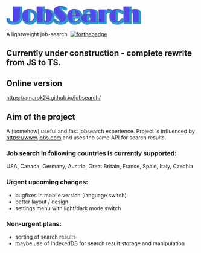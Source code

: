 ![Logo](./jobsearch-logo.webp?raw=true "Logo")

A lightweight job-search.
[![forthebadge](https://forthebadge.com/images/badges/made-with-typescript.svg)](https://forthebadge.com)

## Currently under construction - complete rewrite from JS to TS.

## Online version
https://amarok24.github.io/jobsearch/

## Aim of the project
A (somehow) useful and fast jobsearch experience. Project is influenced by https://www.jobs.com and uses the same API for search results.

### Job search in following countries is currently supported:
USA, Canada, Germany, Austria, Great Britain, France, Spain, Italy, Czechia

### Urgent upcoming changes:
- bugfixes in mobile version (language switch)
- better layout / design
- settings menu with light/dark mode switch

### Non-urgent plans:
- sorting of search results
- maybe use of IndexedDB for search result storage and manipulation

